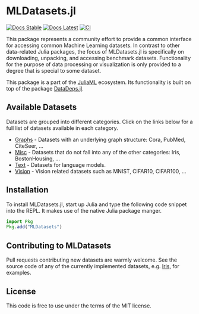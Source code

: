 # MLDatasets.jl

[![Docs Stable](https://img.shields.io/badge/docs-stable-blue.svg)](https://JuliaML.github.io/MLDatasets.jl/stable)
[![Docs Latest](https://img.shields.io/badge/docs-dev-blue.svg)](https://JuliaML.github.io/MLDatasets.jl/dev)
[![CI](https://github.com/JuliaML/MLDatasets.jl/workflows/Unit%20test/badge.svg)](https://github.com/JuliaML/MLDatasets.jl/actions)

This package represents a community effort to provide a common interface for accessing common Machine Learning datasets. 
In contrast to other data-related Julia packages, the focus of MLDatasets.jl is specifically on downloading, unpacking, and accessing benchmark datasets. 
Functionality for the purpose of data processing or visualization is only provided to a degree that is special to some dataset.

This package is a part of the
[JuliaML](https://github.com/JuliaML) ecosystem. 
Its functionality is built on top of the package
[DataDeps.jl](https://github.com/oxinabox/DataDeps.jl).


## Available Datasets

Datasets are grouped into different categories. Click on the links below for a full list of datasets available in each category.

- [Graphs](https://juliaml.github.io/MLDatasets.jl/dev/datasets/graphs) - Datasets with an underlying graph structure: Cora, PubMed, CiteSeer, ...
- [Misc](https://juliaml.github.io/MLDatasets.jl/dev/datasets/misc/) - Datasets that do not fall into any of the other categories: Iris, BostonHousing, ...
- [Text](https://juliaml.github.io/MLDatasets.jl/dev/datasets/text/) - Datasets for language models. 
- [Vision](https://juliaml.github.io/MLDatasets.jl/dev/datasets/vision/) - Vision related datasets such as MNIST, CIFAR10, CIFAR100, ... 


## Installation

To install MLDatasets.jl, start up Julia and type the following code snippet into the REPL. It makes use of the native Julia package manger.

```julia
import Pkg
Pkg.add("MLDatasets")
```

## Contributing to MLDatasets

Pull requests contributing new datasets are warmly welcome. See the source code of any of the currently implemented datasets, e.g. [Iris](https://github.com/JuliaML/MLDatasets.jl/blob/master/src/datasets/misc/iris.jl), for examples.

## License

This code is free to use under the terms of the MIT license.
